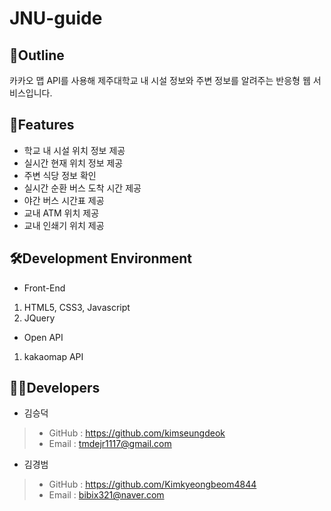 # JNU-guide
## 📌Outline
카카오 맵 API를 사용해 제주대학교 내 시설 정보와 주변 정보를 알려주는 반응형 웹 서비스입니다.


## 🔎Features
- 학교 내 시설 위치 정보 제공
- 실시간 현재 위치 정보 제공
- 주변 식당 정보 확인
- 실시간 순환 버스 도착 시간 제공
- 야간 버스 시간표 제공
- 교내 ATM 위치 제공
- 교내 인쇄기 위치 제공

## 🛠Development Environment
- Front-End
1. HTML5, CSS3, Javascript
2. JQuery
- Open API
1. kakaomap API 

## 👨‍💻Developers
- 김승덕
>- GitHub : https://github.com/kimseungdeok
>- Email : tmdejr1117@gmail.com

- 김경범
>- GitHub : https://github.com/Kimkyeongbeom4844
>- Email : bibix321@naver.com
